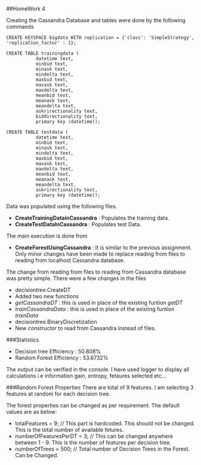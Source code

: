 ##HomeWork 4

Creating the Cassandra Database and tables were done by the following commands
```
CREATE KEYSPACE bigdata WITH replication = {'class': 'SimpleStrategy', 'replication_factor' : 1};

CREATE TABLE trainingdata (
           datetime text,
           minbid text,
           minask text,
           mindelta text,
           maxbid text,
           maxask text,
           maxdelta text,
           meanbid text,
           meanask text,
           meandelta text,
           askrirectionality text,
           biddirectionality text,
           primary key (datetime));

CREATE TABLE testdata (
           datetime text,
           minbid text,
           minask text,
           mindelta text,
           maxbid text,
           maxask text,
           maxdelta text,
           meanbid text,
           meanask text,
           meandelta text,
           askrirectionality text,
           primary key (datetime));
```

Data was populated using the following files.
 - **CreateTrainingDatainCassandra** : Populates the training data.
 - **CreateTestDataInCassandra** : Populates test Data.

The main execution is done from 
 - **CreateForestUsingCassandra** : It is similar to the previous assignment. Only minor changes have been made to replace reading from files to reading from localhost Cassandra database.

The change from reading from files to reading from Cassandra database was pretty simple.
There were a few changes in the files
 - decisiontree.CreateDT
  - Added two new functions 
   - *getCassandraDT* : this is used in place of the existing funtion *getDT*
   - *trainCassandraData* : this is used in place of the existing funtion *trainData*
 - decisiontree.BinaryDiscretization
  - New *constructor* to read from Cassandra instead of files.

###Statistics
- Decision tree Efficiency : 50.808%
- Random Forest Efficiency : 53.6732%

The output can be verified in the console. I have used logger to display all calculations i.e information gain, entropy, fetaures selected etc... 


###Random Forest Properties
There are total of 9 features. I am selecting 3 features at random for each decision tree.

The forest properties can be changed as per requirement.
The default values are as below:
 - totalFeatures = 9; // This part is hardcoded. This should not be changed. This is the total number of available fetures.
 - numberOfFeaturesPerDT = 3; // This can be changed anywhere between 1 - 9. This is the number of features per decision tree.
 - numberOfTrees = 500; // Total number of Decision Trees in the Forest. Can be Changed.
